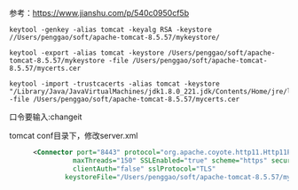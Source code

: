 参考：https://www.jianshu.com/p/540c0950cf5b

```aidl
keytool -genkey -alias tomcat -keyalg RSA -keystore //Users/penggao/soft/apache-tomcat-8.5.57/mykeystore/
```

```aidl
keytool -export -alias tomcat -keystore /Users/penggao/soft/apache-tomcat-8.5.57/mykeystore -file /Users/penggao/soft/apache-tomcat-8.5.57/mycerts.cer
```

```aidl
keytool -import -trustcacerts -alias tomcat -keystore "/Library/Java/JavaVirtualMachines/jdk1.8.0_221.jdk/Contents/Home/jre/lib/security/cacerts" -file /Users/penggao/soft/apache-tomcat-8.5.57/mycerts.cer
```

口令要输入:changeit


tomcat conf目录下，修改server.xml

```xml
      <Connector port="8443" protocol="org.apache.coyote.http11.Http11Protocol"
                maxThreads="150" SSLEnabled="true" scheme="https" secure="true"
                clientAuth="false" sslProtocol="TLS" 
 	          keystoreFile="/Users/penggao/soft/apache-tomcat-8.5.57/mykeystore" keystorePass="123456"/>
```